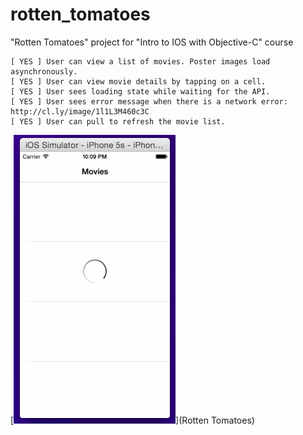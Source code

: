 # rotten_tomatoes
"Rotten Tomatoes" project for "Intro to IOS with Objective-C" course


    [ YES ] User can view a list of movies. Poster images load asynchronously.
    [ YES ] User can view movie details by tapping on a cell.
    [ YES ] User sees loading state while waiting for the API.
    [ YES ] User sees error message when there is a network error: http://cl.ly/image/1l1L3M460c3C
    [ YES ] User can pull to refresh the movie list.
    
[<img src="https://github.com/LongYang0806/rotten_tomatoes/blob/master/rottenTomatoes.gif">](Rotten Tomatoes)    

